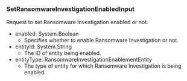 ### SetRansomwareInvestigationEnabledInput
Request to set Ransomware Investigation enabled or not.

- enabled: System.Boolean
  - Specifies whether to enable Ransomware Investigation or not.
- entityId: System.String
  - The ID of entity being enabled.
- entityType: RansomwareInvestigationEnablementEntity
  - The type of entity for which Ransomware Investigation is being enabled.
